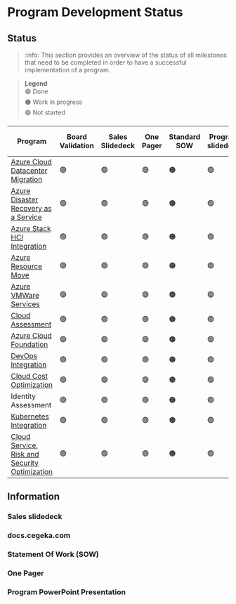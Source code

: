 # Program Development Status

## Status

>:info: This section provides an overview of the status of all milestones that need to be completed in order to have a successful implementation of a program.

> **Legend**\
> :green_circle: Done\
> :orange_circle: Work in progress\
> :green_circle: Not started

|Program|Board Validation|Sales Slidedeck|One Pager|Standard SOW|Program slidedeck|Docs Cegeka Basic|MVP|Sales Guides|
|---|---|---|---|---|---|---|---|---|
| [Azure Cloud Datacenter Migration](Azure%20Cloud%20Datacenter%20Migration/ProgramInformation.md)| :green_circle: |  :green_circle: |  :green_circle: |  :orange_circle: |  :green_circle: |  :green_circle: |  :green_circle: | :green_circle: |
| [Azure Disaster Recovery as a Service](Azure%20Disaster%20Recovery%20as%20a%20Service/ProgramInformation.md)| :green_circle: |  :green_circle: |  :green_circle: |  :orange_circle: |  :green_circle: |  :green_circle: |  :green_circle: | :green_circle: |
| [Azure Stack HCI Integration](Azure%20Stack%20HCI%20Integration/ProgramInformation.md)| :green_circle: |  :green_circle: |  :green_circle: |  :orange_circle: |  :green_circle: |  :green_circle: |  :green_circle: | :green_circle: |
| [Azure Resource Move](Azure%20Resource%20Move/ProgramInformation.md)| :green_circle: |  :green_circle: |  :green_circle: |  :orange_circle: |  :green_circle: |  :green_circle: |  :green_circle: | :green_circle: |
| [Azure VMWare Services](Azure%20VMWare%20Services/ProgramInformation.md)| :green_circle: |  :green_circle: |  :green_circle: |  :orange_circle: |  :green_circle: |  :green_circle: |  :green_circle: | :green_circle: |
| [Cloud Assessment](Cloud%20Assessment/ProgramInformation.md)| :green_circle: |  :green_circle: |  :green_circle: |  :orange_circle: |  :green_circle: |  :green_circle: |  :green_circle: | :green_circle: |
| [Azure Cloud Foundation](Azure%20Cloud%20Foundation/ProgramInformation.md)| :green_circle: |  :green_circle: |  :green_circle: |  :orange_circle: |  :green_circle: |  :green_circle: |  :green_circle: | :green_circle: |
| [DevOps Integration](DevOps%20Integration/ProgramInformation.md)| :green_circle: |  :green_circle: |  :green_circle: |  :orange_circle: |  :green_circle: |  :green_circle: |  :green_circle: | :green_circle: |
| [Cloud Cost Optimization](Cloud%20Cost%20Optimization/ProgramInformation.md)| :green_circle: |  :green_circle: |  :green_circle: |  :orange_circle: |  :green_circle: |  :green_circle: |  :green_circle: | :green_circle: |
| Identity Assessment| :green_circle: |  :green_circle: |  :green_circle: |  :orange_circle: |  :green_circle: |  :green_circle: |  :green_circle: | :green_circle: |
| [Kubernetes Integration](Kubernetes%20Integration/ProgramInformation.md)| :green_circle: |  :green_circle: |  :green_circle: |  :orange_circle: |  :green_circle: |  :green_circle: |  :green_circle: | :green_circle: |
| [Cloud Service, Risk and Security Optimization](Cloud%20Service,%20Risk%20and%20Security%20Optimization/ProgramInformation.md)| :green_circle: |  :green_circle: |  :green_circle: |  :orange_circle: |  :green_circle: |  :green_circle: |  :green_circle: | :green_circle: |

</div>

## Information

### Sales slidedeck

### docs.cegeka.com

### Statement Of Work (SOW)

### One Pager

### Program PowerPoint Presentation
